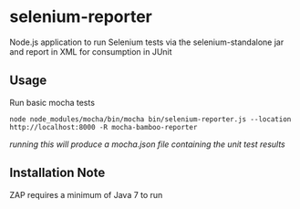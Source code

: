 selenium-reporter
=================

Node.js application to run Selenium tests via the selenium-standalone jar and report in XML for consumption in JUnit

Usage
-----
Run basic mocha tests

``` node node_modules/mocha/bin/mocha bin/selenium-reporter.js --location http://localhost:8000 -R mocha-bamboo-reporter ```

*running this will produce a mocha.json file containing the unit test results*

Installation Note
-----------------
ZAP requires a minimum of Java 7 to run